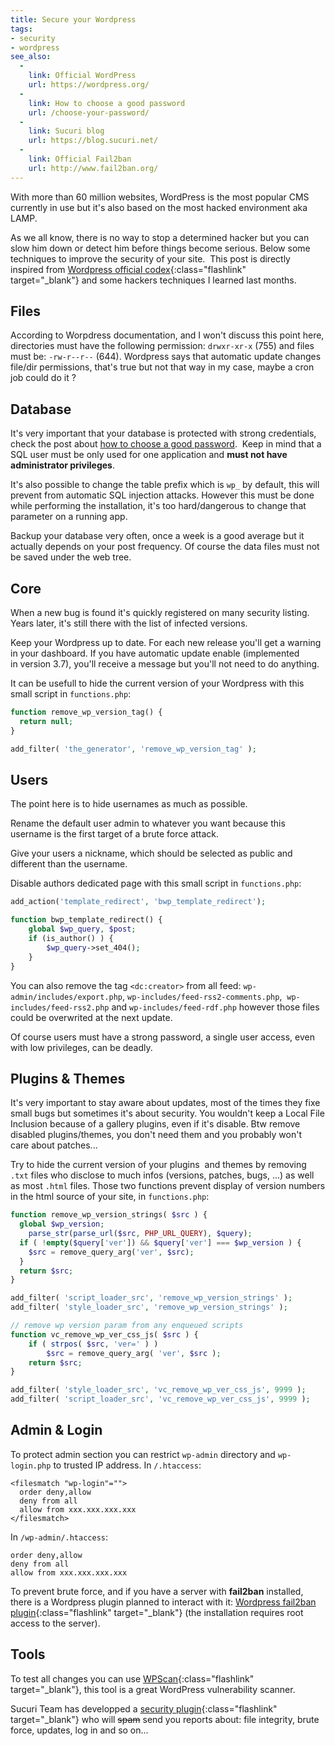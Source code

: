 ```yaml
---
title: Secure your Wordpress
tags:
- security
- wordpress
see_also:
  -
    link: Official WordPress
    url: https://wordpress.org/
  -
    link: How to choose a good password
    url: /choose-your-password/
  -
    link: Sucuri blog
    url: https://blog.sucuri.net/
  -
    link: Official Fail2ban
    url: http://www.fail2ban.org/
---
```

With more than 60 million websites, WordPress is the most popular CMS currently in use but it's also based on the most hacked environment aka LAMP. 

As we all know, there is no way to stop a determined hacker but you can slow him down or detect him before things become serious. 
Below some techniques to improve the security of your site. 
This post is directly inspired from [Wordpress official codex](http://codex.wordpress.org/Hardening_WordPress){:class="flashlink" target="_blank"} and some hackers techniques I learned last months.

## Files

According to Worpdress documentation, and I won't discuss this point here, directories must have the following permission: `drwxr-xr-x` (755) and files must be: `-rw-r--r--` (644). 
Wordpress says that automatic update changes file/dir permissions, that's true but not that way in my case, maybe a cron job could do it ?

<!--more-->

## Database

It's very important that your database is protected with strong credentials, check the post about [how to choose a good password](http://blog.10degres.net/choose-your-password/). 
Keep in mind that a SQL user must be only used for one application and **must not have administrator privileges**.

It's also possible to change the table prefix which is `wp_` by default, this will prevent from automatic SQL injection attacks. 
However this must be done while performing the installation, it's too hard/dangerous to change that parameter on a running app.

Backup your database very often, once a week is a good average but it actually depends on your post frequency. 
Of course the data files must not be saved under the web tree.

## Core

When a new bug is found it's quickly registered on many security listing. 
Years later, it's still there with the list of infected versions.

Keep your Wordpress up to date. For each new release you'll get a warning in your dashboard. 
If you have automatic update enable (implemented in version 3.7), you'll receive a message but you'll not need to do anything.

It can be usefull to hide the current version of your Wordpress with this small script in `functions.php`:

~~~php
function remove_wp_version_tag() {
  return null;
}

add_filter( 'the_generator', 'remove_wp_version_tag' );
~~~

## Users

The point here is to hide usernames as much as possible.

Rename the default user admin to whatever you want because this username is the first target of a brute force attack.

Give your users a nickname, which should be selected as public and different than the username.

Disable authors dedicated page with this small script in `functions.php`:

~~~php
add_action('template_redirect', 'bwp_template_redirect');

function bwp_template_redirect() {
    global $wp_query, $post;
    if (is_author() ) {
        $wp_query->set_404();
    }
}
~~~

You can also remove the tag `<dc:creator>` from all feed: `wp-admin/includes/export.php`, `wp-includes/feed-rss2-comments.php`, 
`wp-includes/feed-rss2.php` and `wp-includes/feed-rdf.php` however those files could be overwrited at the next update.

Of course users must have a strong password, a single user access, even with low privileges, can be deadly.

## Plugins & Themes

It's very important to stay aware about updates, most of the times they fixe small bugs but sometimes it's about security. 
You wouldn't keep a Local File Inclusion because of a gallery plugins, even if it's disable. Btw remove disabled plugins/themes, you don't need them and you probably won't care about patches...

Try to hide the current version of your plugins  and themes by removing `.txt` files who disclose to much infos (versions, patches, bugs, ...) as well as most `.html` files. 
Those two functions prevent display of version numbers in the html source of your site, in `functions.php`:

~~~php
function remove_wp_version_strings( $src ) {
  global $wp_version;
    parse_str(parse_url($src, PHP_URL_QUERY), $query);
  if ( !empty($query['ver']) && $query['ver'] === $wp_version ) {
    $src = remove_query_arg('ver', $src);
  }
  return $src;
}

add_filter( 'script_loader_src', 'remove_wp_version_strings' );
add_filter( 'style_loader_src', 'remove_wp_version_strings' );

// remove wp version param from any enqueued scripts
function vc_remove_wp_ver_css_js( $src ) {
    if ( strpos( $src, 'ver=' ) )
        $src = remove_query_arg( 'ver', $src );
    return $src;
}

add_filter( 'style_loader_src', 'vc_remove_wp_ver_css_js', 9999 );
add_filter( 'script_loader_src', 'vc_remove_wp_ver_css_js', 9999 );
~~~

## Admin & Login

To protect admin section you can restrict `wp-admin` directory and `wp-login.php` to trusted IP address. In `/.htaccess`:

~~~
<filesmatch "wp-login"="">
  order deny,allow
  deny from all
  allow from xxx.xxx.xxx.xxx
</filesmatch>
~~~

In `/wp-admin/.htaccess`:

~~~
order deny,allow
deny from all
allow from xxx.xxx.xxx.xxx
~~~

To prevent brute force, and if you have a server with **fail2ban** installed, there is a Wordpress plugin planned to interact with it: 
[Wordpress fail2ban plugin](https://wordpress.org/plugins/wp-fail2ban/){:class="flashlink" target="_blank"} (the installation requires root access to the server).

## Tools

To test all changes you can use [WPScan](http://wpscan.org/){:class="flashlink" target="_blank"}, this tool is a great WordPress vulnerability scanner.

Sucuri Team has developped a [security plugin](https://wordpress.org/plugins/sucuri-scanner/ "Wordpress Sucuri plugin"){:class="flashlink" target="_blank"} who will ~~spam~~ send you reports about: 
file integrity, brute force, updates, log in and so on...
